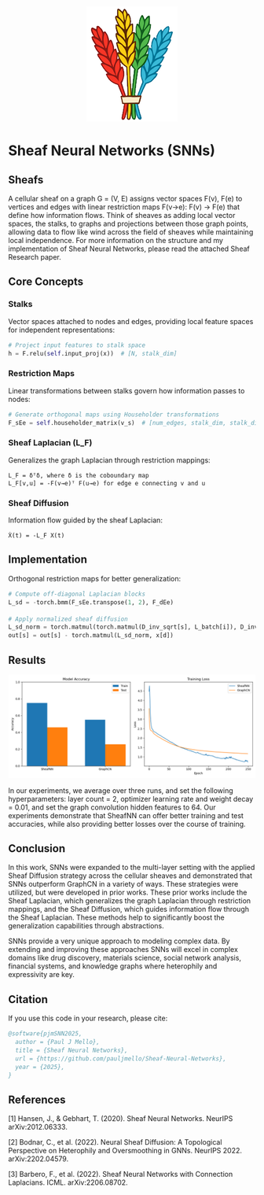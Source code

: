 ﻿<div align="center">
  <img src="images/sheafs.png" alt="Colorful Sheaf Illustration">
</div>

# Sheaf Neural Networks (SNNs)

## Sheafs

A cellular sheaf on a graph G = (V, E) assigns vector spaces F(v), F(e) to vertices and edges with linear restriction maps F(v→e): F(v) → F(e) that define how information flows. 
Think of sheaves as adding local vector spaces, the stalks, to graphs and projections between those graph points, allowing data to flow like wind across the field of sheaves while maintaining local independence.
For more information on the structure and my implementation of Sheaf Neural Networks, please read the attached Sheaf Research paper.

## Core Concepts

### Stalks
Vector spaces attached to nodes and edges, providing local feature spaces for independent representations:
```python
# Project input features to stalk space
h = F.relu(self.input_proj(x))  # [N, stalk_dim]
```

### Restriction Maps
Linear transformations between stalks govern how information passes to nodes:
```python
# Generate orthogonal maps using Householder transformations
F_sEe = self.householder_matrix(v_s)  # [num_edges, stalk_dim, stalk_dim]
```

### Sheaf Laplacian (L_F)
Generalizes the graph Laplacian through restriction mappings:
```
L_F = δᵀδ, where δ is the coboundary map
L_F[v,u] = -F(v→e)ᵀ F(u→e) for edge e connecting v and u
```

### Sheaf Diffusion
Information flow guided by the sheaf Laplacian:
```
Ẋ(t) = -L_F X(t)
```

## Implementation

Orthogonal restriction maps for better generalization:
```python
# Compute off-diagonal Laplacian blocks
L_sd = -torch.bmm(F_sEe.transpose(1, 2), F_dEe)

# Apply normalized sheaf diffusion
L_sd_norm = torch.matmul(torch.matmul(D_inv_sqrt[s], L_batch[i]), D_inv_sqrt[d])
out[s] = out[s] - torch.matmul(L_sd_norm, x[d])
```

## Results

![Sheaf vs Graph Network Comparison](images/model_comparison.png "SheafNN vs GraphCN Networks Comparison")

In our experiments, we average over three runs, and set the following hyperparameters: layer count = 2, optimizer learning rate and weight decay = 0.01, and set the graph convolution hidden features to 64.
Our experiments demonstrate that SheafNN can offer better training and test accuracies, while also providing better losses over the course of training.

## Conclusion

In this work, SNNs were expanded to the multi-layer setting with the applied Sheaf Diffusion strategy across the cellular sheaves and demonstrated that SNNs outperform GraphCN in a variety of ways. These strategies were utilized, but were developed in prior works. 
These prior works include the Sheaf Laplacian, which generalizes the graph Laplacian through restriction mappings, and the Sheaf Diffusion, which guides information flow through the Sheaf Laplacian. These methods help to significantly boost the generalization capabilities through abstractions.

SNNs provide a very unique approach to modeling complex data. By extending and improving these approaches SNNs will excel in complex domains like drug discovery, materials science, social network analysis, financial systems, and knowledge graphs where heterophily and expressivity are key.

## Citation

If you use this code in your research, please cite:

```bibtex
@software{pjmSNN2025,
  author = {Paul J Mello},
  title = {Sheaf Neural Networks},
  url = {https://github.com/pauljmello/Sheaf-Neural-Networks},
  year = {2025},
}
```

## References

[1] Hansen, J., & Gebhart, T. (2020). Sheaf Neural Networks. NeurIPS arXiv:2012.06333.

[2] Bodnar, C., et al. (2022). Neural Sheaf Diffusion: A Topological Perspective on Heterophily and Oversmoothing in GNNs. NeurIPS 2022. arXiv:2202.04579.

[3] Barbero, F., et al. (2022). Sheaf Neural Networks with Connection Laplacians. ICML. arXiv:2206.08702.
